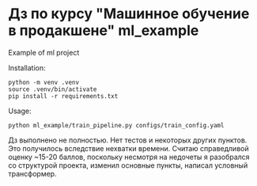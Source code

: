 Дз по курсу "Машинное обучение в продакшене"
ml_example
==============================

Example of ml project

Installation: 
~~~
python -m venv .venv
source .venv/bin/activate
pip install -r requirements.txt
~~~
Usage:
~~~
python ml_example/train_pipeline.py configs/train_config.yaml
~~~


Дз выполнено не полностью. Нет тестов и некоторых других пунктов. Это получилось вследствие нехватки времени. Считаю справедливой оценку ~15-20 баллов, поскольку несмотря на недочеты я разобрался со структурой проекта, изменил основные пункты, написал условный трансформер.
